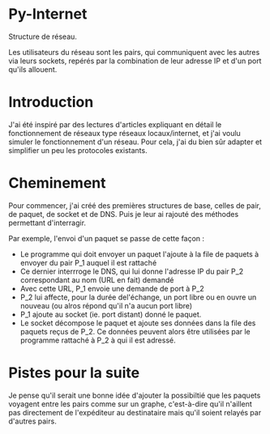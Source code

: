 # Py-Internet
Structure de réseau.

Les utilisateurs du réseau sont les pairs, qui communiquent avec les autres via leurs sockets, repérés par la combination de leur adresse IP et d'un port qu'ils allouent.

# Introduction
J'ai été inspiré par des lectures d'articles expliquant en détail le fonctionnement de réseaux type réseaux locaux/internet, et j'ai voulu simuler le fonctionnement d'un réseau. Pour cela, j'ai du bien sûr adapter et simplifier un peu les protocoles existants.

# Cheminement
Pour commencer, j'ai créé des premières structures de base, celles de pair, de paquet, de socket et de DNS. Puis je leur ai rajouté des méthodes permettant d'interragir.

Par exemple, l'envoi d'un paquet se passe de cette façon :
* Le programme qui doit envoyer un paquet l'ajoute à la file de paquets à envoyer du pair P_1 auquel il est rattaché
* Ce dernier interrroge le DNS, qui lui donne l'adresse IP du pair P_2 correspondant au nom (URL en fait) demandé
* Avec cette URL, P_1 envoie une demande de port à P_2
* P_2 lui affecte, pour la durée del'échange, un port libre ou en ouvre un nouveau (ou alros répond qu'il n'a aucun port libre)
* P_1 ajoute au socket (ie. port distant) donné le paquet.
* Le socket décompose le paquet et ajoute ses données dans la file des paquets reçus de P_2. Ce données peuvent alors être utilisées par le programme rattaché à P_2 à qui il est adressé.

# Pistes pour la suite
Je pense qu'il serait une bonne idée d'ajouter la possibiltié que les paquets voyagent entre les pairs comme sur un graphe, c'est-à-dire qu'il n'aillent pas directement de l'expéditeur au destinataire mais qu'il soient relayés par d'autres pairs.
